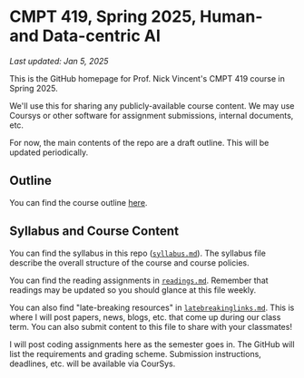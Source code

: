 # CMPT 419, Spring 2025, Human- and Data-centric AI

*Last updated: Jan 5, 2025*

This is the GitHub homepage for Prof. Nick Vincent's CMPT 419 course in Spring 2025.

We'll use this for sharing any publicly-available course content. We may use Coursys or other software for assignment submissions, internal documents, etc.

For now, the main contents of the repo are a draft outline. This will be updated periodically.

## Outline

You can find the course outline [here](http://www.sfu.ca/outlines.html?2025/spring/cmpt/419/d200).

## Syllabus and Course Content

You can find the syllabus in this repo ([`syllabus.md`](https://github.com/nickmvincent/cmpt419_spring2025/blob/main/syllabus.md)). The syllabus file describe the overall structure of the course and course policies.

You can find the reading assignments in [`readings.md`](https://github.com/nickmvincent/cmpt419_spring2025/blob/main/readings/readings.md). Remember that readings may be updated so you should glance at this file weekly.

You can also find "late-breaking resources" in [`latebreakinglinks.md`](https://github.com/nickmvincent/cmpt419_spring2025/blob/main/readings/latebreakinglinks.md). This is where I will post papers, news, blogs, etc. that come up during our class term. You can also submit content to this file to share with your classmates!

I will post coding assignments here as the semester goes in. The GitHub will list the requirements and grading scheme. Submission instructions, deadlines, etc. will be available via CourSys.